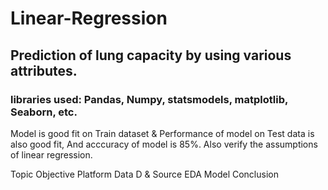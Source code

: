 # Linear-Regression
## Prediction of lung capacity by using various attributes.
### libraries used: Pandas, Numpy, statsmodels, matplotlib, Seaborn, etc.
Model is good fit on Train dataset & Performance of model on Test data is also good fit, And acccuracy of model is 85%. Also verify the assumptions of linear regression.

Topic
Objective
Platform
Data D & Source
EDA
Model 
Conclusion
